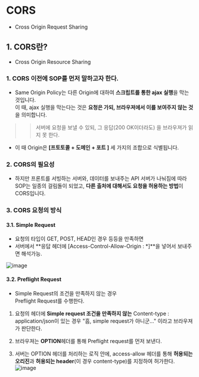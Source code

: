 
# CORS  
* Cross Origin Request Sharing  


## 1. CORS란?  

* Cross Origin Resource Sharing  

### 1. CORS 이전에 SOP를 먼저 말하고자 한다.   

* Same Origin Policy는 다른 Origin에 대하여 **스크립트를 통한 ajax 실행**을 막는 것입니다.  
이 때, ajax 실행을 막는다는 것은 **요청은 가되, 브라우져에서 이를 보여주지 않는 것**을 의미합니다.  
>> 서버에 요청을 보낼 수 있되, 그 응답(200 OK이더라도) 을 브라우져가 읽지 못 한다.  


* 이 때 Origin은 **[프토토콜 + 도메인 + 포트 ]** 세 가지의 조합으로 식별됩니다.  

### 2. CORS의 필요성  

* 하지만 프론트를 서빙하는 서버와, 데이터를 보내주는 API 서버가 나눠짐에 따라  
SOP는 일종의 걸림돌이 되었고, **다른 출처에 대해서도 요청을 허용하는 방법**이 CORS입니다.  


### 3. CORS 요청의 방식  

#### 3.1. Simple Request  
* 요청의 타입이 GET, POST, HEAD인 경우 등등을 만족하면  
* 서버에서 **응답 헤더에 [Access-Control-Allow-Origin : *]**을 넣어서 보내주면 해석가능.  

![image](https://user-images.githubusercontent.com/62331555/81428694-97238c80-9197-11ea-9d3b-270e10299423.png)  

#### 3.2. Preflight Request  
* Simple Request의 조건을 만족하지 않는 경우  
Preflight Request를 수행한다.  

1. 요청의 헤더에 **Simple request 조건을 만족하지 않는** Content-type : application/json이 있는 경우 "흠, simple request가 아니군..." 이라고 브라우져가 판단한다.  
2. 브라우져는 **OPTION**헤더를 통해 Preflight request를 먼저 보낸다.  

3. 서버는 OPTION 헤더를 처리하는 로직 안에, access-allow 헤더를 통해 **허용되는 오리진**과 **허용되는 header**(이 경우 content-type)를 지정하여 허가한다.  
![image](https://user-images.githubusercontent.com/62331555/81429564-f0d88680-9198-11ea-9a55-4fb05af61971.png)  












